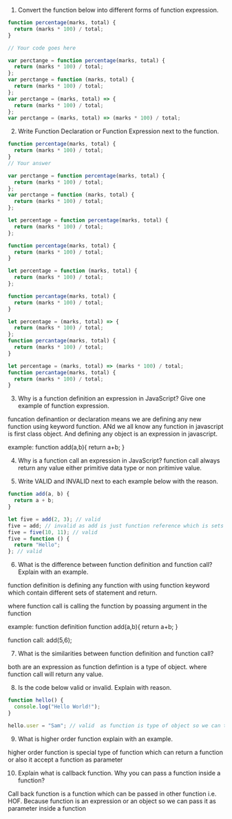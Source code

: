 1. Convert the function below into different forms of function expression.

```js
function percentage(marks, total) {
  return (marks * 100) / total;
}

// Your code goes here

var perctange = function percentage(marks, total) {
  return (marks * 100) / total;
};
var perctange = function (marks, total) {
  return (marks * 100) / total;
};
var perctange = (marks, total) => {
  return (marks * 100) / total;
};
var perctange = (marks, total) => (marks * 100) / total;
```

2. Write Function Declaration or Function Expression next to the function.

```js
function percentage(marks, total) {
  return (marks * 100) / total;
}
// Your answer

var perctange = function percentage(marks, total) {
  return (marks * 100) / total;
};
var perctange = function (marks, total) {
  return (marks * 100) / total;
};
```

```js
let percentage = function percentage(marks, total) {
  return (marks * 100) / total;
};

function percentage(marks, total) {
  return (marks * 100) / total;
}
```

```js
let percentage = function (marks, total) {
  return (marks * 100) / total;
};

function percantage(marks, total) {
  return (marks * 100) / total;
}
```

```js
let percentage = (marks, total) => {
  return (marks * 100) / total;
};
function percantage(marks, total) {
  return (marks * 100) / total;
}
```

```js
let percentage = (marks, total) => (marks * 100) / total;
function percantage(marks, total) {
  return (marks * 100) / total;
}
```

3. Why is a function definition an expression in JavaScript? Give one example of function expression.

funcation definantion or declaration means we are defining any new function using keyword function. ANd we all know any function in javascript is first class object. And defining any object is an expression in javascript.

example:
function add(a,b){
return a+b;
}

4. Why is a function call an expression in JavaScript?
   function call always return any value either primitive data type or non pritimive value.

5. Write VALID and INVALID next to each example below with the reason.

```js
function add(a, b) {
  return a + b;
}

let five = add(2, 3); // valid
five = add; // invalid as add is just function reference which is sets of statement
five = five(10, 11); // valid
five = function () {
  return "Hello";
}; // valid
```

6. What is the difference between function definition and function call? Explain with an example.

function definition is defining any function with using function keyword which contain different sets of statement and return.

where function call is calling the function by poassing argument in the function

example:
function definition
function add(a,b){
return a+b;
}

function call:
add(5,6);

7. What is the similarities between function definition and function call?

both are an expression as function defintion is a type of object. where function call will return any value.

8. Is the code below valid or invalid. Explain with reason.

```js
function hello() {
  console.log("Hello World!");
}

hello.user = "Sam"; // valid  as function is type of object so we can treat it as an object
```

9. What is higher order function explain with an example.

higher order function is special type of function which can return a function or also it accept a function as parameter

10. Explain what is callback function. Why you can pass a function inside a function?

Call back function is a function which can be passed in other function i.e. HOF. Because function is an expression or an object so we can pass it as parameter inside a function
